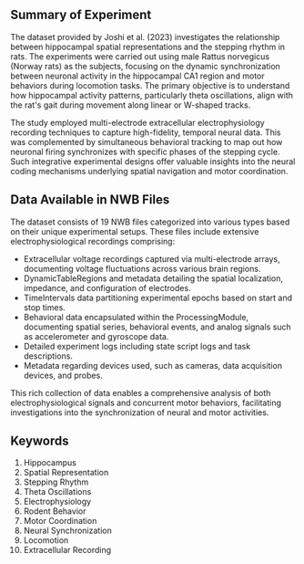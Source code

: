 ## Summary of Experiment

The dataset provided by Joshi et al. (2023) investigates the relationship between hippocampal spatial representations and the stepping rhythm in rats. The experiments were carried out using male Rattus norvegicus (Norway rats) as the subjects, focusing on the dynamic synchronization between neuronal activity in the hippocampal CA1 region and motor behaviors during locomotion tasks. The primary objective is to understand how hippocampal activity patterns, particularly theta oscillations, align with the rat's gait during movement along linear or W-shaped tracks.

The study employed multi-electrode extracellular electrophysiology recording techniques to capture high-fidelity, temporal neural data. This was complemented by simultaneous behavioral tracking to map out how neuronal firing synchronizes with specific phases of the stepping cycle. Such integrative experimental designs offer valuable insights into the neural coding mechanisms underlying spatial navigation and motor coordination.

## Data Available in NWB Files

The dataset consists of 19 NWB files categorized into various types based on their unique experimental setups. These files include extensive electrophysiological recordings comprising:
- Extracellular voltage recordings captured via multi-electrode arrays, documenting voltage fluctuations across various brain regions.
- DynamicTableRegions and metadata detailing the spatial localization, impedance, and configuration of electrodes.
- TimeIntervals data partitioning experimental epochs based on start and stop times.
- Behavioral data encapsulated within the ProcessingModule, documenting spatial series, behavioral events, and analog signals such as accelerometer and gyroscope data.
- Detailed experiment logs including state script logs and task descriptions.
- Metadata regarding devices used, such as cameras, data acquisition devices, and probes.

This rich collection of data enables a comprehensive analysis of both electrophysiological signals and concurrent motor behaviors, facilitating investigations into the synchronization of neural and motor activities.

## Keywords

1. Hippocampus
2. Spatial Representation
3. Stepping Rhythm
4. Theta Oscillations
5. Electrophysiology
6. Rodent Behavior
7. Motor Coordination
8. Neural Synchronization
9. Locomotion
10. Extracellular Recording